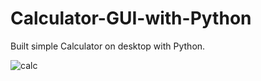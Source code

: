 # Calculator-GUI-with-Python
Built simple Calculator on desktop with Python.


![calc](https://github.com/sefasarac/Calculator-GUI-with-Python/assets/70567964/51fbaab4-ab13-4bf6-9412-6c4062563922)
